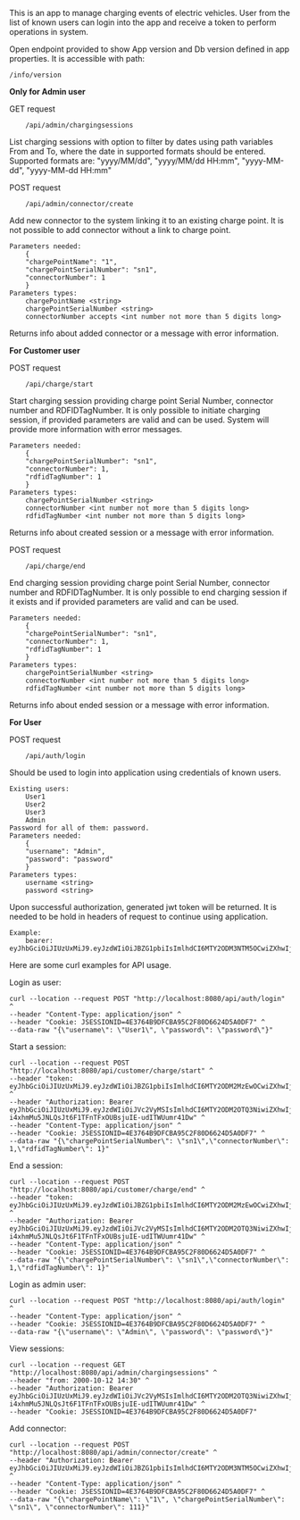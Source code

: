 This is an app to manage charging events of electric vehicles. 
User from the list of known users can login into the app and receive a token to perform operations in system.


Open endpoint provided to show App version and Db version defined in app properties. It is accessible with path:

    /info/version

**Only for Admin user**

GET request

        /api/admin/chargingsessions

List charging sessions with option to filter by dates using path variables From and To, where the date in supported formats should be entered. 
Supported formats are:
"yyyy/MM/dd", "yyyy/MM/dd HH:mm", "yyyy-MM-dd", "yyyy-MM-dd HH:mm"


POST request

        /api/admin/connector/create

Add new connector to the system linking it to an existing charge point. 
It is not possible to add connector without a link to charge point.

    Parameters needed:
        {
        "chargePointName": "1",
        "chargePointSerialNumber": "sn1",
        "connectorNumber": 1
        }
    Parameters types:
        chargePointName <string>
        chargePointSerialNumber <string>
        connectorNumber accepts <int number not more than 5 digits long>
Returns info about added connector or a message with error information.

**For Customer user**

POST request

        /api/charge/start
Start charging session providing charge point Serial Number, connector number and RDFIDTagNumber. 
It is only possible to initiate charging session, if provided parameters are valid and can be used. 
System will provide more information with error messages. 
    
    Parameters needed:
        {
        "chargePointSerialNumber": "sn1",
        "connectorNumber": 1,
        "rdfidTagNumber": 1
        }
    Parameters types:
        chargePointSerialNumber <string>
        connectorNumber <int number not more than 5 digits long>
        rdfidTagNumber <int number not more than 5 digits long>
Returns info about created session or a message with error information.

POST request

        /api/charge/end
End charging session providing charge point Serial Number, connector number and RDFIDTagNumber.
It is only possible to end charging session if it exists and if provided parameters are valid and can be used.

    Parameters needed:
        {
        "chargePointSerialNumber": "sn1",
        "connectorNumber": 1,
        "rdfidTagNumber": 1
        }
    Parameters types:
        chargePointSerialNumber <string>
        connectorNumber <int number not more than 5 digits long>
        rdfidTagNumber <int number not more than 5 digits long>    
Returns info about ended session or a message with error information.

**For User**

POST request

        /api/auth/login
Should be used to login into application using credentials of known users.

    Existing users:
        User1
        User2
        User3
        Admin
    Password for all of them: password.
    Parameters needed:
        {
        "username": "Admin",
        "password": "password"
        }
    Parameters types:
        username <string>
        password <string>
    
Upon successful authorization, generated jwt token will be returned. 
It is needed to be hold in headers of request to continue using application. 

    Example:
        bearer: eyJhbGciOiJIUzUxMiJ9.eyJzdWIiOiJBZG1pbiIsImlhdCI6MTY2ODM3NTM5OCwiZXhwIjo5MjIzMzcyMDM2ODU0Nzc1fQ.JT8aQdLNUv1ffnJZY2a2FEOjgkFrFh9ydbzBb7hsfEMUAtWsFcTwPPdCYgT7QhoVZiWAtz0AQjfOsc_pXE5nhA
    

Here are some curl examples for API usage.

Login as user:

    curl --location --request POST "http://localhost:8080/api/auth/login" ^
    --header "Content-Type: application/json" ^
    --header "Cookie: JSESSIONID=4E3764B9DFCBA95C2F80D6624D5A0DF7" ^
    --data-raw "{\"username\": \"User1\", \"password\": \"password\"}"

Start a session:

    curl --location --request POST "http://localhost:8080/api/customer/charge/start" ^
    --header "token: eyJhbGciOiJIUzUxMiJ9.eyJzdWIiOiJBZG1pbiIsImlhdCI6MTY2ODM2MzEwOCwiZXhwIjo5MjIzMzcyMDM2ODU0Nzc1fQ.ymTGVaaNcqMI_lJyxc0ZAAjOw3AjKHei_O_GMQeQln4FvaXWC0ZQJ4Qdm1pz9lPBpi5tMVvLtI8al_vjKYkjWA" ^
    --header "Authorization: Bearer eyJhbGciOiJIUzUxMiJ9.eyJzdWIiOiJVc2VyMSIsImlhdCI6MTY2ODM2OTQ3NiwiZXhwIjo5MjIzMzcyMDM2ODU0Nzc1fQ.HVrEvL_N4L4cK4nAJJfCASf2WggKPG0hmH30OSE-i4xhmMu5JNLQsJt6F1TFnTFxOUBsjuIE-udITWUumr41Dw" ^
    --header "Content-Type: application/json" ^
    --header "Cookie: JSESSIONID=4E3764B9DFCBA95C2F80D6624D5A0DF7" ^
    --data-raw "{\"chargePointSerialNumber\": \"sn1\",\"connectorNumber\": 1,\"rdfidTagNumber\": 1}"

End a session:

    curl --location --request POST "http://localhost:8080/api/customer/charge/end" ^
    --header "token: eyJhbGciOiJIUzUxMiJ9.eyJzdWIiOiJBZG1pbiIsImlhdCI6MTY2ODM2MzEwOCwiZXhwIjo5MjIzMzcyMDM2ODU0Nzc1fQ.ymTGVaaNcqMI_lJyxc0ZAAjOw3AjKHei_O_GMQeQln4FvaXWC0ZQJ4Qdm1pz9lPBpi5tMVvLtI8al_vjKYkjWA" ^
    --header "Authorization: Bearer eyJhbGciOiJIUzUxMiJ9.eyJzdWIiOiJVc2VyMSIsImlhdCI6MTY2ODM2OTQ3NiwiZXhwIjo5MjIzMzcyMDM2ODU0Nzc1fQ.HVrEvL_N4L4cK4nAJJfCASf2WggKPG0hmH30OSE-i4xhmMu5JNLQsJt6F1TFnTFxOUBsjuIE-udITWUumr41Dw" ^
    --header "Content-Type: application/json" ^
    --header "Cookie: JSESSIONID=4E3764B9DFCBA95C2F80D6624D5A0DF7" ^
    --data-raw "{\"chargePointSerialNumber\": \"sn1\",\"connectorNumber\": 1,\"rdfidTagNumber\": 1}"

Login as admin user:

    curl --location --request POST "http://localhost:8080/api/auth/login" ^
    --header "Content-Type: application/json" ^
    --header "Cookie: JSESSIONID=4E3764B9DFCBA95C2F80D6624D5A0DF7" ^
    --data-raw "{\"username\": \"Admin\", \"password\": \"password\"}"

View sessions:

    curl --location --request GET "http://localhost:8080/api/admin/chargingsessions" ^
    --header "from: 2000-10-12 14:30" ^
    --header "Authorization: Bearer eyJhbGciOiJIUzUxMiJ9.eyJzdWIiOiJVc2VyMSIsImlhdCI6MTY2ODM2OTQ3NiwiZXhwIjo5MjIzMzcyMDM2ODU0Nzc1fQ.HVrEvL_N4L4cK4nAJJfCASf2WggKPG0hmH30OSE-i4xhmMu5JNLQsJt6F1TFnTFxOUBsjuIE-udITWUumr41Dw" ^
    --header "Cookie: JSESSIONID=4E3764B9DFCBA95C2F80D6624D5A0DF7"

Add connector:

    curl --location --request POST "http://localhost:8080/api/admin/connector/create" ^
    --header "Authorization: Bearer eyJhbGciOiJIUzUxMiJ9.eyJzdWIiOiJBZG1pbiIsImlhdCI6MTY2ODM3NTM5OCwiZXhwIjo5MjIzMzcyMDM2ODU0Nzc1fQ.JT8aQdLNUv1ffnJZY2a2FEOjgkFrFh9ydbzBb7hsfEMUAtWsFcTwPPdCYgT7QhoVZiWAtz0AQjfOsc_pXE5nhA" ^
    --header "Content-Type: application/json" ^
    --header "Cookie: JSESSIONID=4E3764B9DFCBA95C2F80D6624D5A0DF7" ^
    --data-raw "{\"chargePointName\": \"1\", \"chargePointSerialNumber\": \"sn1\", \"connectorNumber\": 111}"



    






